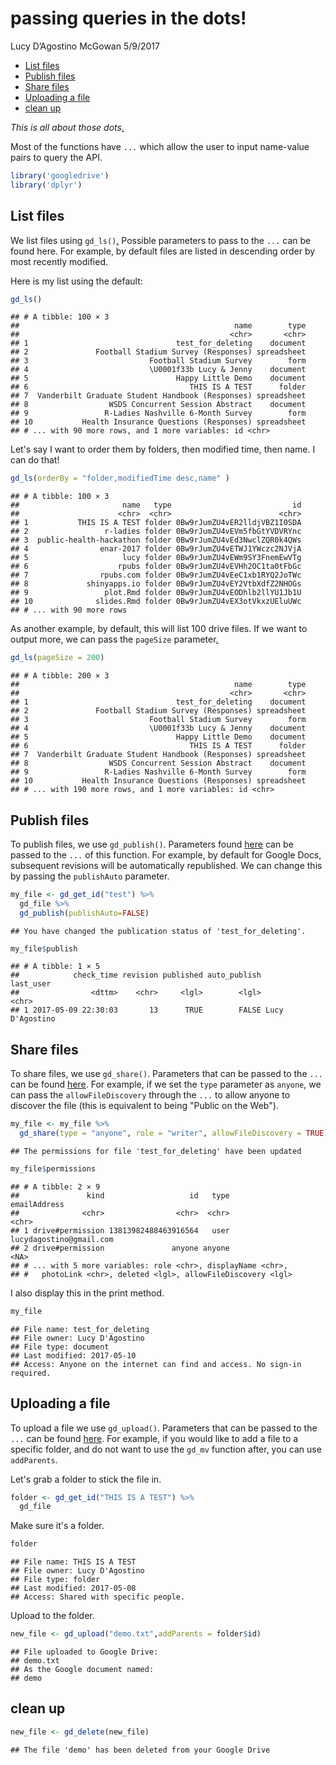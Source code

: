 passing queries in the dots!
================
Lucy D’Agostino McGowan
5/9/2017

-   [List files](#list-files)
-   [Publish files](#publish-files)
-   [Share files](#share-files)
-   [Uploading a file](#uploading-a-file)
-   [clean up](#clean-up)

*This is all about those dots[.](https://www.youtube.com/watch?v=GI6CfKcMhjY)*

Most of the functions have `...` which allow the user to input name-value pairs to query the API.

``` r
library('googledrive')
library('dplyr')
```

List files
----------

We list files using `gd_ls()`[.](https://www.youtube.com/watch?v=F-X4SLhorvw) Possible parameters to pass to the `...` can be found here. For example, by default files are listed in descending order by most recently modified.

Here is my list using the default:

``` r
gd_ls()
```

    ## # A tibble: 100 × 3
    ##                                                name        type
    ##                                               <chr>       <chr>
    ## 1                                 test_for_deleting    document
    ## 2               Football Stadium Survey (Responses) spreadsheet
    ## 3                           Football Stadium Survey        form
    ## 4                           \U0001f33b Lucy & Jenny    document
    ## 5                                 Happy Little Demo    document
    ## 6                                    THIS IS A TEST      folder
    ## 7  Vanderbilt Graduate Student Handbook (Responses) spreadsheet
    ## 8                  WSDS Concurrent Session Abstract    document
    ## 9                 R-Ladies Nashville 6-Month Survey        form
    ## 10           Health Insurance Questions (Responses) spreadsheet
    ## # ... with 90 more rows, and 1 more variables: id <chr>

Let's say I want to order them by folders, then modified time, then name. I can do that!

``` r
gd_ls(orderBy = "folder,modifiedTime desc,name" )
```

    ## # A tibble: 100 × 3
    ##                       name   type                           id
    ##                      <chr>  <chr>                        <chr>
    ## 1           THIS IS A TEST folder 0Bw9rJumZU4vER2lldjVBZ1I0SDA
    ## 2                 r-ladies folder 0Bw9rJumZU4vEVm5fbGtYVDVRYnc
    ## 3  public-health-hackathon folder 0Bw9rJumZU4vEd3NwclZQR0k4QWs
    ## 4                enar-2017 folder 0Bw9rJumZU4vETWJ1YWczc2NJVjA
    ## 5                     lucy folder 0Bw9rJumZU4vEWm9SY3FnemEwVTg
    ## 6                    rpubs folder 0Bw9rJumZU4vEVHh2OC1ta0tFbGc
    ## 7                rpubs.com folder 0Bw9rJumZU4vEeC1xb1RYQ2JoTWc
    ## 8             shinyapps.io folder 0Bw9rJumZU4vEY2VtbXdfZ2NHOGs
    ## 9                 plot.Rmd folder 0Bw9rJumZU4vEODhlb2llYU1Jb1U
    ## 10              slides.Rmd folder 0Bw9rJumZU4vEX3otVkxzUEluUWc
    ## # ... with 90 more rows

As another example, by default, this will list 100 drive files. If we want to output more, we can pass the `pageSize` parameter[.](https://www.youtube.com/watch?v=cRpdIrq7Rbo&t=67s)

``` r
gd_ls(pageSize = 200)
```

    ## # A tibble: 200 × 3
    ##                                                name        type
    ##                                               <chr>       <chr>
    ## 1                                 test_for_deleting    document
    ## 2               Football Stadium Survey (Responses) spreadsheet
    ## 3                           Football Stadium Survey        form
    ## 4                           \U0001f33b Lucy & Jenny    document
    ## 5                                 Happy Little Demo    document
    ## 6                                    THIS IS A TEST      folder
    ## 7  Vanderbilt Graduate Student Handbook (Responses) spreadsheet
    ## 8                  WSDS Concurrent Session Abstract    document
    ## 9                 R-Ladies Nashville 6-Month Survey        form
    ## 10           Health Insurance Questions (Responses) spreadsheet
    ## # ... with 190 more rows, and 1 more variables: id <chr>

Publish files
-------------

To publish files, we use `gd_publish()`. Parameters found [here](https://developers.google.com/drive/v3/reference/revisions/update) can be passed to the `...` of this function. For example, by default for Google Docs, subsequent revisions will be automatically republished. We can change this by passing the `publishAuto` parameter.

``` r
my_file <- gd_get_id("test") %>%
  gd_file %>%
  gd_publish(publishAuto=FALSE)
```

    ## You have changed the publication status of 'test_for_deleting'.

``` r
my_file$publish
```

    ## # A tibble: 1 × 5
    ##            check_time revision published auto_publish       last_user
    ##                <dttm>    <chr>     <lgl>        <lgl>           <chr>
    ## 1 2017-05-09 22:30:03       13      TRUE        FALSE Lucy D'Agostino

Share files
-----------

To share files, we use `gd_share()`. Parameters that can be passed to the `...` can be found [here](https://developers.google.com/drive/v3/reference/permissions/create). For example, if we set the `type` parameter as `anyone`, we can pass the `allowFileDiscovery` through the `...` to allow anyone to discover the file (this is equivalent to being "Public on the Web").

``` r
my_file <- my_file %>%
  gd_share(type = "anyone", role = "writer", allowFileDiscovery = TRUE)
```

    ## The permissions for file 'test_for_deleting' have been updated

``` r
my_file$permissions
```

    ## # A tibble: 2 × 9
    ##               kind                   id   type            emailAddress
    ##              <chr>                <chr>  <chr>                   <chr>
    ## 1 drive#permission 13813982488463916564   user lucydagostino@gmail.com
    ## 2 drive#permission               anyone anyone                    <NA>
    ## # ... with 5 more variables: role <chr>, displayName <chr>,
    ## #   photoLink <chr>, deleted <lgl>, allowFileDiscovery <lgl>

I also display this in the print method.

``` r
my_file
```

    ## File name: test_for_deleting 
    ## File owner: Lucy D'Agostino 
    ## File type: document 
    ## Last modified: 2017-05-10 
    ## Access: Anyone on the internet can find and access. No sign-in required.

Uploading a file
----------------

To upload a file we use `gd_upload()`. Parameters that can be passed to the `...` can be found [here](https://developers.google.com/drive/v3/reference/files/update). For example, if you would like to add a file to a specific folder, and do not want to use the `gd_mv` function after, you can use `addParents`.

Let's grab a folder to stick the file in.

``` r
folder <- gd_get_id("THIS IS A TEST") %>%
  gd_file
```

Make sure it's a folder.

``` r
folder
```

    ## File name: THIS IS A TEST 
    ## File owner: Lucy D'Agostino 
    ## File type: folder 
    ## Last modified: 2017-05-08 
    ## Access: Shared with specific people.

Upload to the folder.

``` r
new_file <- gd_upload("demo.txt",addParents = folder$id)
```

    ## File uploaded to Google Drive: 
    ## demo.txt 
    ## As the Google document named:
    ## demo

clean up
--------

``` r
new_file <- gd_delete(new_file)
```

    ## The file 'demo' has been deleted from your Google Drive
